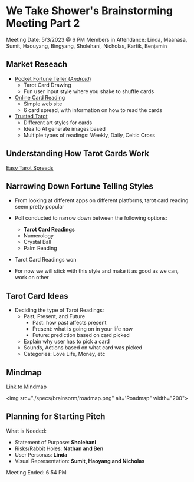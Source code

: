 # We Take Shower's Brainstorming Meeting Part 2
 Meeting Date: 5/3/2023 @ 6 PM
 Members in Attendance: Linda, Maanasa, Sumit, Haouyang, Bingyang, Sholehani, Nicholas, Kartik, Benjamin


## Market Reseach
- [Pocket Fortune Teller (*Android*)](https://play.google.com/store/apps/details?id=com.fifthdimensiontouch.yesno)
  - Tarot Card Drawing
  - Fun user input style where you shake to shuffle cards
- [Online Card Reading](https://www.free-tarot-reading.net/free)
  - Simple web site
  - 6 card spread, with information on how to read the cards
- [Trusted Tarot](https://apps.apple.com/us/app/trusted-tarot/id1441553118)
  - Different art styles for cards
  - Idea to AI generate images based
  - Multiple types of readings: Weekly, Daily, Celtic Cross

## Understanding How Tarot Cards Work
[Easy Tarot Spreads](https://www.alittlesparkofjoy.com/easy-tarot-spreads/)
## Narrowing Down Fortune Telling Styles
- From looking at different apps on different platforms, tarot card reading seem pretty popular
- Poll conducted to narrow down between the following options:
  - **Tarot Card Readings**
  - Numerology
  - Crystal Ball
  - Palm Reading

- Tarot Card Readings won
- For now we will stick with this style and make it as good as we can, work on other

## Tarot Card Ideas
- Deciding the type of Tarot Readings:
  - Past, Present, and Future
    - Past: how past affects present
    - Present: what is going on in your life now
    - Future: prediction based on card picked
  - Explain why user has to pick a card
  - Sounds, Actions based on what card was picked
  - Categories: Love Life, Money, etc

## Mindmap
[Link to Mindmap](https://excalidraw.com/#room=02adf0eee133202758ec,mCtSPQTiT1grd3zvOc8uRA)

<img src="./specs/brainsorm/roadmap.png" alt='Roadmap" width="200">

## Planning for Starting Pitch
What is Needed:
- Statement of Purpose: **Sholehani**
- Risks/Rabbit Holes: **Nathan and Ben**
- User Personas: **Linda**
- Visual Representation: **Sumit, Haoyang and Nicholas**

Meeting Ended: 6:54 PM
